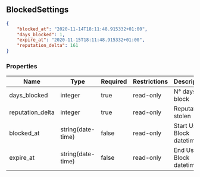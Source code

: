 <h2 id="tocS_BlockedSettings">BlockedSettings</h2>
<!-- backwards compatibility -->
<a id="schemablockedsettings"></a>
<a id="schema_BlockedSettings"></a>
<a id="tocSblockedsettings"></a>
<a id="tocsblockedsettings"></a>

```json
{
    "blocked_at": "2020-11-14T18:11:48.915332+01:00",
    "days_blocked": 1,
    "expire_at": "2020-11-15T18:11:48.915332+01:00",
    "reputation_delta": 161
}

```

### Properties

|Name|Type|Required|Restrictions|Description|
|---|---|---|---|---|
|days_blocked|integer|true|read-only|N° days of block|
|reputation_delta|integer|true|read-only|Reputation stolen|
|blocked_at|string(date-time)|false|read-only|Start User Block datetime|
|expire_at|string(date-time)|false|read-only|End User Block datetime|

